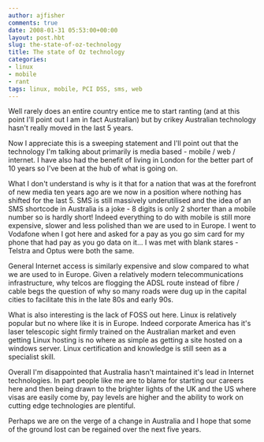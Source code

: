 ```yaml
---
author: ajfisher
comments: true
date: 2008-01-31 05:53:00+00:00
layout: post.hbt
slug: the-state-of-oz-technology
title: The state of Oz technology
categories:
- linux
- mobile
- rant
tags: linux, mobile, PCI DSS, sms, web
---
```


Well rarely does an entire country entice me to start ranting (and at this point I'll point out I am in fact Australian) but by crikey Australian technology hasn't really moved in the last 5 years.

Now I appreciate this is a sweeping statement and I'll point out that the technology I'm talking about primarily is media based - mobile / web / internet. I have also had the benefit of living in London for the better part of 10 years so I've been at the hub of what is going on.

What I don't understand is why is it that for a nation that was at the forefront of new media ten years ago are we now in a position where nothing has shifted for the last 5. SMS is still massively underutilised and the idea of an SMS shortcode in Australia is a joke - 8 digits is only 2 shorter than a mobile number so is hardly short! Indeed everything to do with mobile is still more expensive, slower and less polished than we are used to in Europe. I went to Vodafone when I got here and asked for a pay as you go sim card for my phone that had pay as you go data on it... I was met with blank stares - Telstra and Optus were both the same.

General Internet access is similarly expensive and slow compared to what we are used to in Europe. Given a relatively modern telecommunications infrastructure, why telcos are flogging the ADSL route instead of fibre / cable begs the question of why so many roads were dug up in the capital cities to facilitate this in the late 80s and early 90s.

What is also interesting is the lack of FOSS out here. Linux is relatively popular but no where like it is in Europe. Indeed corporate America has it's laser telescopic sight firmly trained on the Australian market and even getting Linux hosting is no where as simple as getting a site hosted on a windows server. Linux certification and knowledge is still seen as a specialist skill.

Overall I'm disappointed that Australia hasn't maintained it's lead in Internet technologies. In part people like me are to blame for starting our careers here and then being drawn to the brighter lights of the UK and the US where visas are easily come by, pay levels are higher and the ability to work on cutting edge technologies are plentiful.

Perhaps we are on the verge of a change in Australia and I hope that some of the ground lost can be regained over the next five years.
